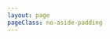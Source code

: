 ```yaml
---
layout: page
pageClass: no-aside-padding
---
```

<demo vue="demos/HugeData/index.vue"  github="https://github.com/ja-plus/stk-table-vue/tree/master/docs-demo/demos/HugeData"></demo>